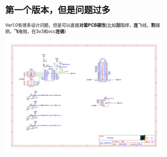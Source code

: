 # 第一个版本，但是问题过多

Ver1.0有很多设计问题，但是可以直接**对着PCB硬改**(比如**刮**阻焊，**连**飞线，**割**铺铜，**飞**电阻，在3v3和vcc**连锡**)

![](/HW/Old-things/Sheet_1_2022-05-03.png)
